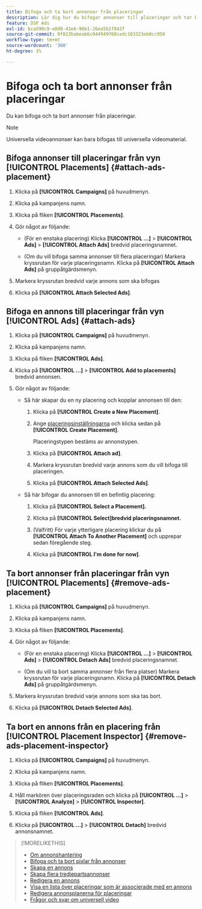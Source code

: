 ```yaml
---
title: Bifoga och ta bort annonser från placeringar
description: Lär dig hur du bifogar annonser till placeringar och tar bort annonser från placeringar.
feature: DSP Ads
exl-id: bca590c9-e0d0-41e6-96b1-26ea5b2f842f
source-git-commit: 0f022babeab6c044949760cedc103323eb0cc950
workflow-type: tm+mt
source-wordcount: '360'
ht-degree: 1%

---
```


# Bifoga och ta bort annonser från placeringar

Du kan bifoga och ta bort annonser från placeringar.

>[!NOTE]
>
>Universella videoannonser kan bara bifogas till universella videomaterial.

## Bifoga annonser till placeringar från vyn [!UICONTROL Placements] {#attach-ads-placement}

1. Klicka på **[!UICONTROL Campaigns]** på huvudmenyn.

1. Klicka på kampanjens namn.

1. Klicka på fliken **[!UICONTROL Placements]**.

1. Gör något av följande:

   * (För en enstaka placering) Klicka **[!UICONTROL ...]** > **[!UICONTROL Ads]** > **[!UICONTROL Attach Ads]** bredvid placeringsnamnet.

   * (Om du vill bifoga samma annonser till flera placeringar) Markera kryssrutan för varje placeringsnamn. Klicka på **[!UICONTROL Attach Ads]** på gruppåtgärdsmenyn.

1. Markera kryssrutan bredvid varje annons som ska bifogas

1. Klicka på **[!UICONTROL Attach Selected Ads]**.

## Bifoga en annons till placeringar från vyn [!UICONTROL Ads] {#attach-ads}

1. Klicka på **[!UICONTROL Campaigns]** på huvudmenyn.

1. Klicka på kampanjens namn.

1. Klicka på fliken **[!UICONTROL Ads]**.

1. Klicka på **[!UICONTROL ...]** > **[!UICONTROL Add to placements]** bredvid annonsen.

1. Gör något av följande:

   * Så här skapar du en ny placering och kopplar annonsen till den:

      1. Klicka på **[!UICONTROL Create a New Placement]**.

      1. Ange [placeringsinställningarna](/help/dsp/campaign-management/placements/placement-settings.md) och klicka sedan på **[!UICONTROL Create Placement]**.

         Placeringstypen bestäms av annonstypen.

      1. Klicka på **[!UICONTROL Attach ad]**.

      1. Markera kryssrutan bredvid varje annons som du vill bifoga till placeringen.

      1. Klicka på **[!UICONTROL Attach Selected Ads]**.

   * Så här bifogar du annonsen till en befintlig placering:

      1. Klicka på **[!UICONTROL Select a Placement].**

      1. Klicka på **[!UICONTROL Select]bredvid placeringsnamnet.**

      1. (Valfritt) För varje ytterligare placering klickar du på **[!UICONTROL Attach To Another Placement]** och upprepar sedan föregående steg.

      1. Klicka på **[!UICONTROL I'm done for now]**.

## Ta bort annonser från placeringar från vyn [!UICONTROL Placements] {#remove-ads-placement}

1. Klicka på **[!UICONTROL Campaigns]** på huvudmenyn.

1. Klicka på kampanjens namn.

1. Klicka på fliken **[!UICONTROL Placements]**.

1. Gör något av följande:

   * (För en enstaka placering) Klicka **[!UICONTROL ...]** > **[!UICONTROL Ads]** > **[!UICONTROL Detach Ads]** bredvid placeringsnamnet.

   * (Om du vill ta bort samma annonser från flera platser) Markera kryssrutan för varje placeringsnamn. Klicka på **[!UICONTROL Detach Ads]** på gruppåtgärdsmenyn.

1. Markera kryssrutan bredvid varje annons som ska tas bort.

1. Klicka på **[!UICONTROL Detach Selected Ads]**.

## Ta bort en annons från en placering från [!UICONTROL Placement Inspector] {#remove-ads-placement-inspector}

1. Klicka på **[!UICONTROL Campaigns]** på huvudmenyn.

1. Klicka på kampanjens namn.

1. Klicka på fliken **[!UICONTROL Placements]**.

1. Håll markören över placeringsraden och klicka på **[!UICONTROL ...]** > **[!UICONTROL Analyze]** > **[!UICONTROL Inspector]**.

1. Klicka på fliken **[!UICONTROL Ads]**.

1. Klicka på **[!UICONTROL ...]** > **[!UICONTROL Detach]** bredvid annonsnamnet.

>[!MORELIKETHIS]
>
>* [Om annonshantering](ad-about.md)
>* [Bifoga och ta bort pixlar från annonser](ad-pixel-attach-detach.md)
>* [Skapa en annons](ad-create.md)
>* [Skapa flera tredjepartsannonser](ad-create-multiple.md)
>* [Redigera en annons](ad-edit.md)
>* [Visa en lista över placeringar som är associerade med en annons](ad-list-placements.md)
>* [Redigera annonsplanerna för placeringar](/help/dsp/campaign-management/placements/placement-edit-ad-schedule.md)
>* [Frågor och svar om universell video](/help/dsp/campaign-management/faq-universal-video.md)

